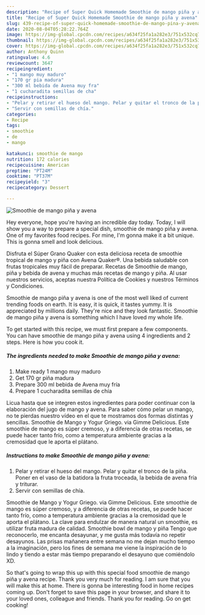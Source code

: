 ```yaml
---
description: "Recipe of Super Quick Homemade Smoothie de mango piña y avena"
title: "Recipe of Super Quick Homemade Smoothie de mango piña y avena"
slug: 439-recipe-of-super-quick-homemade-smoothie-de-mango-pina-y-avena
date: 2020-08-04T05:28:22.764Z
image: https://img-global.cpcdn.com/recipes/a634f25fa1a282e3/751x532cq70/smoothie-de-mango-pina-y-avena-foto-principal.jpg
thumbnail: https://img-global.cpcdn.com/recipes/a634f25fa1a282e3/751x532cq70/smoothie-de-mango-pina-y-avena-foto-principal.jpg
cover: https://img-global.cpcdn.com/recipes/a634f25fa1a282e3/751x532cq70/smoothie-de-mango-pina-y-avena-foto-principal.jpg
author: Anthony Quinn
ratingvalue: 4.6
reviewcount: 3647
recipeingredient:
- "1 mango muy maduro"
- "170 gr pia madura"
- "300 ml bebida de Avena muy fra"
- "1 cucharadita semillas de cha"
recipeinstructions:
- "Pelar y retirar el hueso del mango. Pelar y quitar el tronco de la piña. Poner en el vaso de la batidora la fruta troceada, la bebida de avena fría y triturar."
- "Servir con semillas de chía."
categories:
- Recipe
tags:
- smoothie
- de
- mango

katakunci: smoothie de mango 
nutrition: 172 calories
recipecuisine: American
preptime: "PT24M"
cooktime: "PT37M"
recipeyield: "3"
recipecategory: Dessert

---
```



![Smoothie de mango piña y avena](https://img-global.cpcdn.com/recipes/a634f25fa1a282e3/751x532cq70/smoothie-de-mango-pina-y-avena-foto-principal.jpg)

Hey everyone, hope you're having an incredible day today. Today, I will show you a way to prepare a special dish, smoothie de mango piña y avena. One of my favorites food recipes. For mine, I'm gonna make it a bit unique. This is gonna smell and look delicious.

Disfruta el Súper Grano Quaker con esta deliciosa receta de smoothie tropical de mango y piña con Avena Quaker®. Una bebida saludable con frutas tropicales muy fácil de preparar. Recetas de Smoothie de mango, piña y bebida de avena y muchas más recetas de mango y piña. Al usar nuestros servicios, aceptas nuestra Política de Cookies y nuestros Términos y Condiciones.

Smoothie de mango piña y avena is one of the most well liked of current trending foods on earth. It is easy, it is quick, it tastes yummy. It is appreciated by millions daily. They're nice and they look fantastic. Smoothie de mango piña y avena is something which I have loved my whole life.


To get started with this recipe, we must first prepare a few components. You can have smoothie de mango piña y avena using 4 ingredients and 2 steps. Here is how you cook it.

<!--inarticleads1-->

##### The ingredients needed to make Smoothie de mango piña y avena:

1. Make ready 1 mango muy maduro
1. Get 170 gr piña madura
1. Prepare 300 ml bebida de Avena muy fría
1. Prepare 1 cucharadita semillas de chía


Licua hasta que se integren estos ingredientes para poder continuar con la elaboración del jugo de mango y avena. Para saber cómo pelar un mango, no te pierdas nuestro vídeo en el que te mostramos dos formas distintas y sencillas. Smoothie de Mango y Yogur Griego. via Gimme Delicious. Este smoothie de mango es súper cremoso, y a diferencia de otras recetas, se puede hacer tanto frío, como a temperatura ambiente gracias a la cremosidad que le aporta el plátano. 

<!--inarticleads2-->

##### Instructions to make Smoothie de mango piña y avena:

1. Pelar y retirar el hueso del mango. Pelar y quitar el tronco de la piña. Poner en el vaso de la batidora la fruta troceada, la bebida de avena fría y triturar.
1. Servir con semillas de chía.


Smoothie de Mango y Yogur Griego. via Gimme Delicious. Este smoothie de mango es súper cremoso, y a diferencia de otras recetas, se puede hacer tanto frío, como a temperatura ambiente gracias a la cremosidad que le aporta el plátano. La clave para endulzar de manera natural un smoothie, es utilizar fruta madura de calidad. Smoothie bowl de mango y piña Tengo que reconocerlo, me encanta desayunar, y me gusta más todavía no repetir desayunos. Las prisas mañanera entre semana no me dejan mucho tiempo a la imaginación, pero los fines de semana me viene la inspiración de lo lindo y tiendo a estar más tiempo preparando el desayuno que comiéndolo XD. 

So that's going to wrap this up with this special food smoothie de mango piña y avena recipe. Thank you very much for reading. I am sure that you will make this at home. There is gonna be interesting food in home recipes coming up. Don't forget to save this page in your browser, and share it to your loved ones, colleague and friends. Thank you for reading. Go on get cooking!

